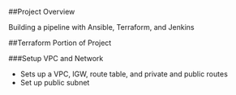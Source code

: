 ##Project Overview

Building a pipeline with Ansible, Terraform, and Jenkins


##Terraform Portion of Project

###Setup VPC and Network
* Sets up a VPC, IGW, route table, and private and public routes
* Set up public subnet
